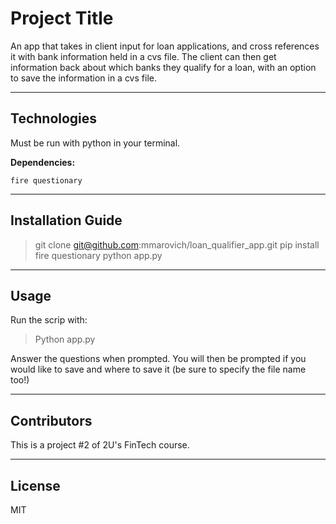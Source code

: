 # Project Title

An app that takes in client input for loan applications, and cross references it with bank information held in a cvs file.  The client can then get information back about which banks they qualify for a loan, with an option to save the information in a cvs file.

---

## Technologies

Must be run with python in your terminal.

**Dependencies:**

`fire
questionary`

---

## Installation Guide

> git clone git@github.com:mmarovich/loan_qualifier_app.git
> pip install fire questionary
> python app.py

---

## Usage

Run the scrip with:
> Python app.py

Answer the questions when prompted.  You will then be prompted if you would like to save and where to save it (be sure to specify the file name too!)

---

## Contributors

This is a project #2 of 2U's FinTech course.

---

## License

MIT

